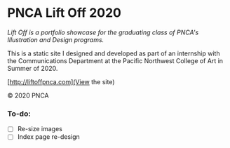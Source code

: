 # PNCA Lift Off 2020

*Lift Off is a portfolio showcase for the graduating class of PNCA's Illustration and Design programs.*

This is a static site I designed and developed as part of an internship with the Communications Department at the Pacific Northwest College of Art in Summer of 2020.

[http://liftoffpnca.com](View the site)

&copy; 2020 PNCA



### To-do:

- [ ] Re-size images
- [ ] Index page re-design
